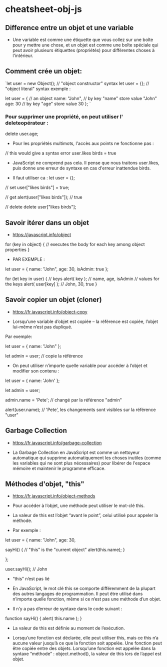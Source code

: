 # cheatsheet-obj-js

## Difference entre un objet et une variable 

- Une variable est comme une étiquette que vous collez sur une boîte pour y mettre une chose, et un objet est comme une boîte spéciale qui peut avoir plusieurs étiquettes (propriétés) pour différentes choses à l'intérieur.



## Comment crée un objet:

`let user = new Object(); // "object constructor" syntax
let user = {};  // "object literal" syntax
 exemple : 

 let user = {     // an object
  name: "John",  // by key "name" store value "John"
  age: 30        // by key "age" store value 30
}; ` 


### Pour supprimer une propriété, on peut utiliser l' deleteopérateur :

delete user.age;

- Pour les propriétés multimots, l'accès aux points ne fonctionne pas :

// this would give a syntax error
user.likes birds = true

- JavaScript ne comprend pas cela. Il pense que nous traitons user.likes, puis donne une erreur de syntaxe en cas d'erreur inattendue birds.

- Il faut utiliser ca : 
let user = {};

// set
user["likes birds"] = true;

// get
alert(user["likes birds"]); // true

// delete
delete user["likes birds"];

 ## Savoir itérer dans un objet

 - https://javascript.info/object 

 for (key in object) {
  // executes the body for each key among object properties
}

- PAR EXEMPLE : 

let user = {
  name: "John",
  age: 30,
  isAdmin: true
};

for (let key in user) {
  // keys
  alert( key );  // name, age, isAdmin
  // values for the keys
  alert( user[key] ); // John, 30, true
}

 ## Savoir copier un objet (cloner)

 - https://fr.javascript.info/object-copy

- Lorsqu’une variable d’objet est copiée – la référence est copiée, l’objet lui-même n’est pas dupliqué.

Par exemple:

let user = { name: "John" };

let admin = user; // copie la référence

- On peut utiliser n’importe quelle variable pour accéder à l’objet et modifier son contenu :

let user = { name: 'John' };

let admin = user;

admin.name = 'Pete'; // changé par la référence "admin"

alert(user.name); // 'Pete', les changements sont visibles sur la référence "user"


 ## Garbage Collection

 - https://fr.javascript.info/garbage-collection

 
- La Garbage Collection en JavaScript est comme un nettoyeur automatique qui supprime automatiquement les choses inutiles (comme les variables qui ne sont plus nécessaires) pour libérer de l'espace mémoire et maintenir le programme efficace.

## Méthodes d'objet, "this"

- https://fr.javascript.info/object-methods

- Pour accéder à l’objet, une méthode peut utiliser le mot-clé this.

- La valeur de this est l’objet “avant le point”, celui utilisé pour appeler la méthode.

- Par exemple :

let user = {
  name: "John",
  age: 30,

  sayHi() {
    // "this" is the "current object"
    alert(this.name);
  }

};

user.sayHi(); // John


 - “this” n’est pas lié

- En JavaScript, le mot clé this se comporte différemment de la plupart des autres langages de programmation. Il peut être utilisé dans n’importe quelle fonction, même si ce n’est pas une méthode d’un objet.

- Il n’y a pas d’erreur de syntaxe dans le code suivant :

function sayHi() {
  alert( this.name );
}

- La valeur de this est définie au moment de l’exécution.

- Lorsqu’une fonction est déclarée, elle peut utiliser this, mais ce this n’a aucune valeur jusqu’à ce que la fonction soit appelée.
Une fonction peut être copiée entre des objets.
Lorsqu’une fonction est appelée dans la syntaxe “méthode” : object.method(), la valeur de this lors de l’appel est objet.
